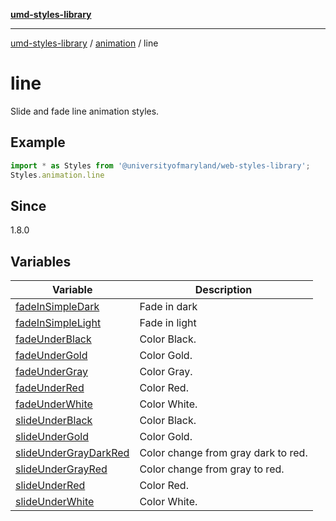 [**umd-styles-library**](../../../README.md)

***

[umd-styles-library](../../../modules.md) / [animation](../../README.md) / line

# line

Slide and fade line animation styles.

## Example

```typescript
import * as Styles from '@universityofmaryland/web-styles-library';
Styles.animation.line
```

## Since

1.8.0

## Variables

| Variable | Description |
| ------ | ------ |
| [fadeInSimpleDark](variables/fadeInSimpleDark.md) | Fade in dark |
| [fadeInSimpleLight](variables/fadeInSimpleLight.md) | Fade in light |
| [fadeUnderBlack](variables/fadeUnderBlack.md) | Color Black. |
| [fadeUnderGold](variables/fadeUnderGold.md) | Color Gold. |
| [fadeUnderGray](variables/fadeUnderGray.md) | Color Gray. |
| [fadeUnderRed](variables/fadeUnderRed.md) | Color Red. |
| [fadeUnderWhite](variables/fadeUnderWhite.md) | Color White. |
| [slideUnderBlack](variables/slideUnderBlack.md) | Color Black. |
| [slideUnderGold](variables/slideUnderGold.md) | Color Gold. |
| [slideUnderGrayDarkRed](variables/slideUnderGrayDarkRed.md) | Color change from gray dark to red. |
| [slideUnderGrayRed](variables/slideUnderGrayRed.md) | Color change from gray to red. |
| [slideUnderRed](variables/slideUnderRed.md) | Color Red. |
| [slideUnderWhite](variables/slideUnderWhite.md) | Color White. |

